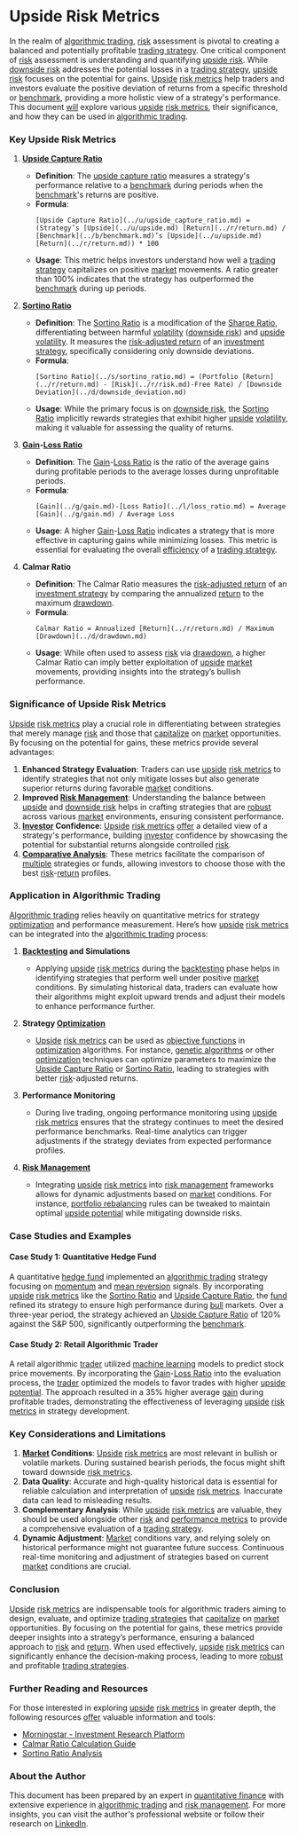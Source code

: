 # Upside Risk Metrics

In the realm of [algorithmic trading](../a/algorithmic_trading.md), [risk](../r/risk.md) assessment is pivotal to creating a balanced and potentially profitable [trading strategy](../t/trading_strategy.md). One critical component of [risk](../r/risk.md) assessment is understanding and quantifying [upside risk](../u/upside_risk.md). While [downside risk](../d/downside_risk.md) addresses the potential losses in a [trading strategy](../t/trading_strategy.md), [upside risk](../u/upside_risk.md) focuses on the potential for gains. [Upside](../u/upside.md) [risk metrics](../r/risk_metrics.md) help traders and investors evaluate the positive deviation of returns from a specific threshold or [benchmark](../b/benchmark.md), providing a more holistic view of a strategy's performance. This document [will](../w/will.md) explore various [upside](../u/upside.md) [risk metrics](../r/risk_metrics.md), their significance, and how they can be used in [algorithmic trading](../a/algorithmic_trading.md).

### Key Upside Risk Metrics

1. **[Upside Capture Ratio](../u/upside_capture_ratio.md)**
    - **Definition**: The [upside capture ratio](../u/upside_capture_ratio.md) measures a strategy's performance relative to a [benchmark](../b/benchmark.md) during periods when the [benchmark](../b/benchmark.md)'s returns are positive.
    - **Formula**: 
        ```
        [Upside Capture Ratio](../u/upside_capture_ratio.md) = (Strategy’s [Upside](../u/upside.md) [Return](../r/return.md) / [Benchmark](../b/benchmark.md)’s [Upside](../u/upside.md) [Return](../r/return.md)) * 100
        ```
    - **Usage**: This metric helps investors understand how well a [trading strategy](../t/trading_strategy.md) capitalizes on positive [market](../m/market.md) movements. A ratio greater than 100% indicates that the strategy has outperformed the [benchmark](../b/benchmark.md) during up periods.

2. **[Sortino Ratio](../s/sortino_ratio.md)**
    - **Definition**: The [Sortino Ratio](../s/sortino_ratio.md) is a modification of the [Sharpe Ratio](../s/sharpe_ratio.md), differentiating between harmful [volatility](../v/volatility.md) ([downside risk](../d/downside_risk.md)) and [upside](../u/upside.md) [volatility](../v/volatility.md). It measures the [risk-adjusted return](../r/risk-adjusted_return.md) of an [investment strategy](../i/investment_strategy.md), specifically considering only downside deviations.
    - **Formula**:
        ```
        [Sortino Ratio](../s/sortino_ratio.md) = (Portfolio [Return](../r/return.md) - [Risk](../r/risk.md)-Free Rate) / [Downside Deviation](../d/downside_deviation.md)
        ```
    - **Usage**: While the primary focus is on [downside risk](../d/downside_risk.md), the [Sortino Ratio](../s/sortino_ratio.md) implicitly rewards strategies that exhibit higher [upside](../u/upside.md) [volatility](../v/volatility.md), making it valuable for assessing the quality of returns.

3. **[Gain](../g/gain.md)-[Loss Ratio](../l/loss_ratio.md)**
    - **Definition**: The [Gain](../g/gain.md)-[Loss Ratio](../l/loss_ratio.md) is the ratio of the average gains during profitable periods to the average losses during unprofitable periods.
    - **Formula**:
        ```
        [Gain](../g/gain.md)-[Loss Ratio](../l/loss_ratio.md) = Average [Gain](../g/gain.md) / Average Loss
        ```
    - **Usage**: A higher [Gain](../g/gain.md)-[Loss Ratio](../l/loss_ratio.md) indicates a strategy that is more effective in capturing gains while minimizing losses. This metric is essential for evaluating the overall [efficiency](../e/efficiency.md) of a [trading strategy](../t/trading_strategy.md).

4. **Calmar Ratio**
    - **Definition**: The Calmar Ratio measures the [risk-adjusted return](../r/risk-adjusted_return.md) of an [investment strategy](../i/investment_strategy.md) by comparing the annualized [return](../r/return.md) to the maximum [drawdown](../d/drawdown.md).
    - **Formula**:
        ```
        Calmar Ratio = Annualized [Return](../r/return.md) / Maximum [Drawdown](../d/drawdown.md)
        ```
    - **Usage**: While often used to assess [risk](../r/risk.md) via [drawdown](../d/drawdown.md), a higher Calmar Ratio can imply better exploitation of [upside](../u/upside.md) [market](../m/market.md) movements, providing insights into the strategy’s bullish performance.

### Significance of Upside Risk Metrics

[Upside](../u/upside.md) [risk metrics](../r/risk_metrics.md) play a crucial role in differentiating between strategies that merely manage [risk](../r/risk.md) and those that [capitalize](../c/capitalize.md) on [market](../m/market.md) opportunities. By focusing on the potential for gains, these metrics provide several advantages:

1. **Enhanced Strategy Evaluation**: Traders can use [upside](../u/upside.md) [risk metrics](../r/risk_metrics.md) to identify strategies that not only mitigate losses but also generate superior returns during favorable [market](../m/market.md) conditions.
2. **Improved [Risk Management](../r/risk_management.md)**: Understanding the balance between [upside](../u/upside.md) and [downside risk](../d/downside_risk.md) helps in crafting strategies that are [robust](../r/robust.md) across various [market](../m/market.md) environments, ensuring consistent performance.
3. **[Investor](../i/investor.md) Confidence**: [Upside](../u/upside.md) [risk metrics](../r/risk_metrics.md) [offer](../o/offer.md) a detailed view of a strategy's performance, building [investor](../i/investor.md) confidence by showcasing the potential for substantial returns alongside controlled [risk](../r/risk.md).
4. **[Comparative Analysis](../c/comparative_analysis.md)**: These metrics facilitate the comparison of [multiple](../m/multiple.md) strategies or funds, allowing investors to choose those with the best [risk](../r/risk.md)-[return](../r/return.md) profiles.

### Application in Algorithmic Trading

[Algorithmic trading](../a/algorithmic_trading.md) relies heavily on quantitative metrics for strategy [optimization](../o/optimization.md) and performance measurement. Here’s how [upside](../u/upside.md) [risk metrics](../r/risk_metrics.md) can be integrated into the [algorithmic trading](../a/algorithmic_trading.md) process:

1. **[Backtesting](../b/backtesting.md) and Simulations**
    - Applying [upside](../u/upside.md) [risk metrics](../r/risk_metrics.md) during the [backtesting](../b/backtesting.md) phase helps in identifying strategies that perform well under positive [market](../m/market.md) conditions. By simulating historical data, traders can evaluate how their algorithms might exploit upward trends and adjust their models to enhance performance further.

2. **Strategy [Optimization](../o/optimization.md)**
    - [Upside](../u/upside.md) [risk metrics](../r/risk_metrics.md) can be used as [objective functions](../o/objective_functions_in_trading.md) in [optimization](../o/optimization.md) algorithms. For instance, [genetic algorithms](../g/genetic_algorithms_in_trading.md) or other [optimization](../o/optimization.md) techniques can optimize parameters to maximize the [Upside Capture Ratio](../u/upside_capture_ratio.md) or [Sortino Ratio](../s/sortino_ratio.md), leading to strategies with better [risk](../r/risk.md)-adjusted returns.

3. **Performance Monitoring**
    - During live trading, ongoing performance monitoring using [upside](../u/upside.md) [risk metrics](../r/risk_metrics.md) ensures that the strategy continues to meet the desired performance benchmarks. Real-time analytics can trigger adjustments if the strategy deviates from expected performance profiles.

4. **[Risk Management](../r/risk_management.md)**
    - Integrating [upside](../u/upside.md) [risk metrics](../r/risk_metrics.md) into [risk management](../r/risk_management.md) frameworks allows for dynamic adjustments based on [market](../m/market.md) conditions. For instance, [portfolio rebalancing](../p/portfolio_rebalancing.md) rules can be tweaked to maintain optimal [upside potential](../u/upside_potential_in_trading.md) while mitigating downside risks.

### Case Studies and Examples

#### Case Study 1: Quantitative Hedge Fund
A quantitative [hedge fund](../h/hedge_fund.md) implemented an [algorithmic trading](../a/algorithmic_trading.md) strategy focusing on [momentum](../m/momentum.md) and [mean reversion](../m/mean_reversion.md) signals. By incorporating [upside](../u/upside.md) [risk metrics](../r/risk_metrics.md) like the [Sortino Ratio](../s/sortino_ratio.md) and [Upside Capture Ratio](../u/upside_capture_ratio.md), the [fund](../f/fund.md) refined its strategy to ensure high performance during [bull](../b/bull.md) markets. Over a three-year period, the strategy achieved an [Upside Capture Ratio](../u/upside_capture_ratio.md) of 120% against the S&P 500, significantly outperforming the [benchmark](../b/benchmark.md).

#### Case Study 2: Retail Algorithmic Trader
A retail algorithmic [trader](../t/trader.md) utilized [machine learning](../m/machine_learning.md) models to predict stock price movements. By incorporating the [Gain](../g/gain.md)-[Loss Ratio](../l/loss_ratio.md) into the evaluation process, the [trader](../t/trader.md) optimized the models to favor trades with higher [upside potential](../u/upside_potential_in_trading.md). The approach resulted in a 35% higher average [gain](../g/gain.md) during profitable trades, demonstrating the effectiveness of leveraging [upside](../u/upside.md) [risk metrics](../r/risk_metrics.md) in strategy development.

### Key Considerations and Limitations

1. **[Market](../m/market.md) Conditions**: [Upside](../u/upside.md) [risk metrics](../r/risk_metrics.md) are most relevant in bullish or volatile markets. During sustained bearish periods, the focus might shift toward downside [risk metrics](../r/risk_metrics.md).
2. **Data Quality**: Accurate and high-quality historical data is essential for reliable calculation and interpretation of [upside](../u/upside.md) [risk metrics](../r/risk_metrics.md). Inaccurate data can lead to misleading results.
3. **Complementary Analysis**: While [upside](../u/upside.md) [risk metrics](../r/risk_metrics.md) are valuable, they should be used alongside other [risk](../r/risk.md) and [performance metrics](../p/performance_metrics.md) to provide a comprehensive evaluation of a [trading strategy](../t/trading_strategy.md).
4. **Dynamic Adjustment**: [Market](../m/market.md) conditions vary, and relying solely on historical performance might not guarantee future success. Continuous real-time monitoring and adjustment of strategies based on current [market](../m/market.md) conditions are crucial.

### Conclusion

[Upside](../u/upside.md) [risk metrics](../r/risk_metrics.md) are indispensable tools for algorithmic traders aiming to design, evaluate, and optimize [trading strategies](../t/trading_strategies.md) that [capitalize](../c/capitalize.md) on [market](../m/market.md) opportunities. By focusing on the potential for gains, these metrics provide deeper insights into a strategy’s performance, ensuring a balanced approach to [risk](../r/risk.md) and [return](../r/return.md). When used effectively, [upside](../u/upside.md) [risk metrics](../r/risk_metrics.md) can significantly enhance the decision-making process, leading to more [robust](../r/robust.md) and profitable [trading strategies](../t/trading_strategies.md).

### Further Reading and Resources

For those interested in exploring [upside](../u/upside.md) [risk metrics](../r/risk_metrics.md) in greater depth, the following resources [offer](../o/offer.md) valuable information and tools:

- [Morningstar - Investment Research Platform](https://www.morningstar.com)
- [Calmar Ratio Calculation Guide](https://www.investopedia.com/terms/c/calmarratio.asp)
- [Sortino Ratio Analysis](https://www.investopedia.com/terms/s/sortinoratio.asp)

### About the Author

This document has been prepared by an expert in [quantitative finance](../q/quantitative_finance.md) with extensive experience in [algorithmic trading](../a/algorithmic_trading.md) and [risk management](../r/risk_management.md). For more insights, you can visit the author's professional website or follow their research on [LinkedIn](https://www.linkedin.com).

